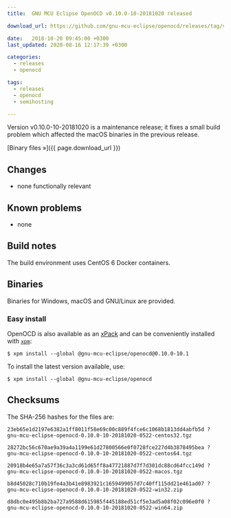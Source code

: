 ```yaml
---
title:  GNU MCU Eclipse OpenOCD v0.10.0-10-20181020 released

download_url: https://github.com/gnu-mcu-eclipse/openocd/releases/tag/v0.10.0-10-20181020/

date:   2018-10-20 09:45:00 +0300
last_updated: 2020-08-16 12:17:39 +0300

categories:
  - releases
  - openocd

tags:
  - releases
  - openocd
  - semihosting

---
```


Version v0.10.0-10-20181020 is a maintenance release; it fixes a small build problem which affected the macOS binaries in the previous release. 

[Binary files »]({{ page.download_url }})

## Changes

* none functionally relevant

## Known problems

* none

## Build notes

The build environment uses CentOS 6 Docker containers.

## Binaries

Binaries for Windows, macOS and GNU/Linux are provided. 

### Easy install

OpenOCD is also available as an [xPack](https://www.npmjs.com/package/@gnu-mcu-eclipse/openocd) and can be conveniently installed with [`xpm`](https://www.npmjs.com/package/xpm):

```console
$ xpm install --global @gnu-mcu-eclipse/openocd@0.10.0-10.1
```

To install the latest version available, use:

```console
$ xpm install --global @gnu-mcu-eclipse/openocd 
```

## Checksums

The SHA-256 hashes for the files are:

```
23eb65e1d2197e6382a1ff8011f58e69c00c889f4fce6c1068b1813dd4abfb5d ?
gnu-mcu-eclipse-openocd-0.10.0-10-20181020-0522-centos32.tgz

28272bc56c670ae9a39a4a1199e61d27800566e0f0728fce227d4b3878495bea ?
gnu-mcu-eclipse-openocd-0.10.0-10-20181020-0522-centos64.tgz

20918b4e65a7a57f36c3a3cd61d65ff8a47721887d7f7d301dc88cd64fcc149d ?
gnu-mcu-eclipse-openocd-0.10.0-10-20181020-0522-macos.tgz

b8d45028c710b19fe4a3b41e8983921c1659499057d7c40ff115dd21e461ad07 ?
gnu-mcu-eclipse-openocd-0.10.0-10-20181020-0522-win32.zip

d8dbc0e495b8b2ba727a9588d615985f445188ed51cf5e3ad5a08f02c096e0f0 ?
gnu-mcu-eclipse-openocd-0.10.0-10-20181020-0522-win64.zip
```